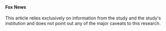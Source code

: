 #### Fox News

This article relies exclusively on information from the study and the study's institution and does not point out any of the major caveats to this research.